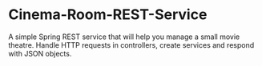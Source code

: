 # Cinema-Room-REST-Service
A simple Spring REST service that will help you manage a small movie theatre. Handle HTTP requests in controllers, create services and respond with JSON objects.
